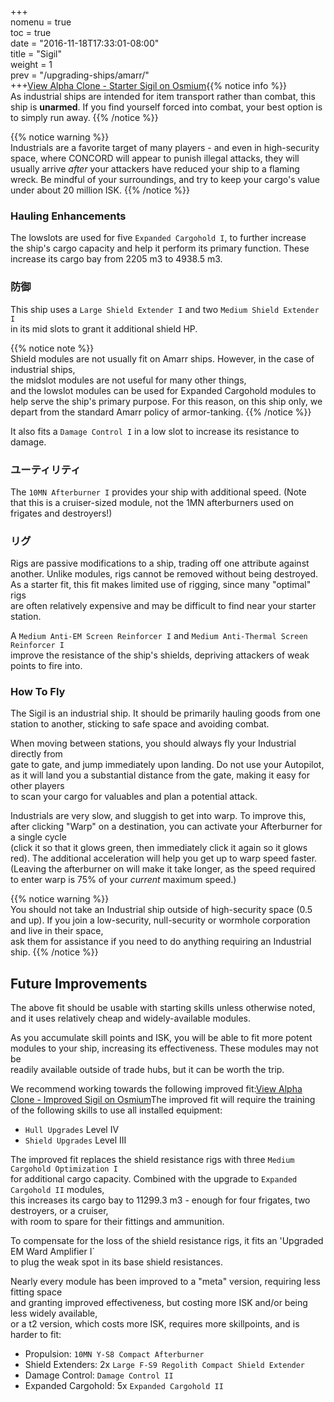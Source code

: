+++  
nomenu = true  
toc = true  
date = "2016-11-18T17:33:01-08:00"  
title = "Sigil"  
weight = 1  
prev = "/upgrading-ships/amarr/"  
+++<object type="image/svg+xml" data="https://o.smium.org/api/convert/118471/svg/118471-alpha-clone---starter-sigil.svg?privatetoken=703829454870282240"><a href="https://o.smium.org/loadout/private/118471/703829454870282240">View Alpha Clone - Starter Sigil on Osmium</a></object>{{% notice info %}}  
As industrial ships are intended for item transport rather than combat, this ship is **unarmed**. If you find yourself forced into combat, your best option is to simply run away. {{% /notice %}}

{{% notice warning %}}  
Industrials are a favorite target of many players - and even in high-security space, where CONCORD will appear to punish illegal attacks, they will usually arrive *after* your attackers have reduced your ship to a flaming wreck. Be mindful of your surroundings, and try to keep your cargo's value under about 20 million ISK. {{% /notice %}}

### Hauling Enhancements

The lowslots are used for five `Expanded Cargohold I`, to further increase  
the ship's cargo capacity and help it perform its primary function. These increase its cargo bay from 2205 m3 to 4938.5 m3.

### 防御

This ship uses a `Large Shield Extender I` and two `Medium Shield Extender I`   
in its mid slots to grant it additional shield HP.

{{% notice note %}}  
Shield modules are not usually fit on Amarr ships. However, in the case of industrial ships,  
the midslot modules are not useful for many other things,  
and the lowslot modules can be used for Expanded Cargohold modules to help serve the ship's primary purpose. For this reason, on this ship only, we depart from the standard Amarr policy of armor-tanking. {{% /notice %}}

It also fits a `Damage Control I` in a low slot to increase its resistance to damage.

### ユーティリティ

The `10MN Afterburner I` provides your ship with additional speed. (Note  
that this is a cruiser-sized module, not the 1MN afterburners used on frigates and destroyers!)

### リグ

Rigs are passive modifications to a ship, trading off one attribute against another. Unlike modules, rigs cannot be removed without being destroyed. As a starter fit, this fit makes limited use of rigging, since many "optimal" rigs  
are often relatively expensive and may be difficult to find near your starter station.

A `Medium Anti-EM Screen Reinforcer I` and `Medium Anti-Thermal Screen Reinforcer I`  
improve the resistance of the ship's shields, depriving attackers of weak points to fire into.

### How To Fly

The Sigil is an industrial ship. It should be primarily hauling goods from one  
station to another, sticking to safe space and avoiding combat.

When moving between stations, you should always fly your Industrial directly from  
gate to gate, and jump immediately upon landing. Do not use your Autopilot,  
as it will land you a substantial distance from the gate, making it easy for other players  
to scan your cargo for valuables and plan a potential attack.

Industrials are very slow, and sluggish to get into warp. To improve this,   
after clicking "Warp" on a destination, you can activate your Afterburner for a single cycle   
(click it so that it glows green, then immediately click it again so it glows red). The additional acceleration will help you get up to warp speed faster. (Leaving the afterburner on will make it take longer, as the speed required  
to enter warp is 75% of your *current* maximum speed.)

{{% notice warning %}}  
You should not take an Industrial ship outside of high-security space (0.5 and up). If you join a low-security, null-security or wormhole corporation and live in their space,  
ask them for assistance if you need to do anything requiring an Industrial ship. {{% /notice %}}

## Future Improvements

The above fit should be usable with starting skills unless otherwise noted,  
and it uses relatively cheap and widely-available modules.

As you accumulate skill points and ISK, you will be able to fit more potent  
modules to your ship, increasing its effectiveness. These modules may not be  
readily available outside of trade hubs, but it can be worth the trip.

We recommend working towards the following improved fit:<object type="image/svg+xml" data="https://o.smium.org/api/convert/118473/svg/118473-alpha-clone---improved-sigil.svg?privatetoken=1970777419153408000"><a href="https://o.smium.org/loadout/private/118473/1970777419153408000">View Alpha Clone - Improved Sigil on Osmium</a></object>The improved fit will require the training of the following skills to use all installed equipment:

* `Hull Upgrades` Level IV
* `Shield Upgrades` Level III

The improved fit replaces the shield resistance rigs with three `Medium Cargohold Optimization I`  
for additional cargo capacity. Combined with the upgrade to `Expanded Cargohold II` modules,  
this increases its cargo bay to 11299.3 m3 - enough for four frigates, two destroyers, or a cruiser,  
with room to spare for their fittings and ammunition.

To compensate for the loss of the shield resistance rigs, it fits an 'Upgraded EM Ward Amplifier I`  
to plug the weak spot in its base shield resistances.

Nearly every module has been improved to a "meta" version, requiring less fitting space  
and granting improved effectiveness, but costing more ISK and/or being less widely available,  
or a t2 version, which costs more ISK, requires more skillpoints, and is harder to fit:

* Propulsion: `10MN Y-S8 Compact Afterburner`
* Shield Extenders: 2x `Large F-S9 Regolith Compact Shield Extender`
* Damage Control: `Damage Control II`
* Expanded Cargohold: 5x `Expanded Cargohold II`
